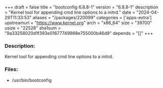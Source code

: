 +++
draft = false
title = "bootconfig 6.8.8-1"
version = "6.8.8-1"
description = "Kernel tool for appending cmd line options to a initrd."
date = "2024-04-29T11:33:53"
aliases = "/packages/220099"
categories = ['apps-extra']
upstreamurl = "https://www.kernel.org"
arch = "x86_64"
size = "39700"
usize = "22528"
sha1sum = "9a33258020d1f393e01677749988e755000b46d9"
depends = "[]"
+++
### Description: 
Kernel tool for appending cmd line options to a initrd.

### Files: 
* /usr/bin/bootconfig
